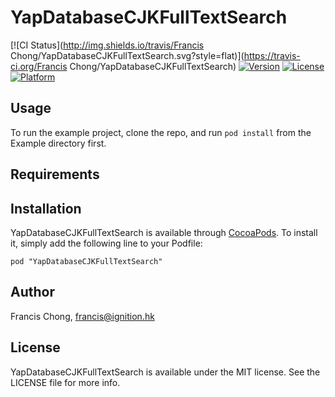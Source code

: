 # YapDatabaseCJKFullTextSearch

[![CI Status](http://img.shields.io/travis/Francis Chong/YapDatabaseCJKFullTextSearch.svg?style=flat)](https://travis-ci.org/Francis Chong/YapDatabaseCJKFullTextSearch)
[![Version](https://img.shields.io/cocoapods/v/YapDatabaseCJKFullTextSearch.svg?style=flat)](http://cocoadocs.org/docsets/YapDatabaseCJKFullTextSearch)
[![License](https://img.shields.io/cocoapods/l/YapDatabaseCJKFullTextSearch.svg?style=flat)](http://cocoadocs.org/docsets/YapDatabaseCJKFullTextSearch)
[![Platform](https://img.shields.io/cocoapods/p/YapDatabaseCJKFullTextSearch.svg?style=flat)](http://cocoadocs.org/docsets/YapDatabaseCJKFullTextSearch)

## Usage

To run the example project, clone the repo, and run `pod install` from the Example directory first.

## Requirements

## Installation

YapDatabaseCJKFullTextSearch is available through [CocoaPods](http://cocoapods.org). To install
it, simply add the following line to your Podfile:

    pod "YapDatabaseCJKFullTextSearch"

## Author

Francis Chong, francis@ignition.hk

## License

YapDatabaseCJKFullTextSearch is available under the MIT license. See the LICENSE file for more info.

